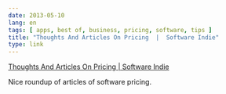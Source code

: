 ```yaml
---
date: 2013-05-10
lang: en
tags: [ apps, best of, business, pricing, software, tips ]
title: "Thoughts And Articles On Pricing  |  Software Indie"
type: link
---
```


[Thoughts And Articles On Pricing  |  Software
Indie](http://softwareindie.com/thoughts-and-articles-on-pricing/)

Nice roundup of articles of software pricing.

